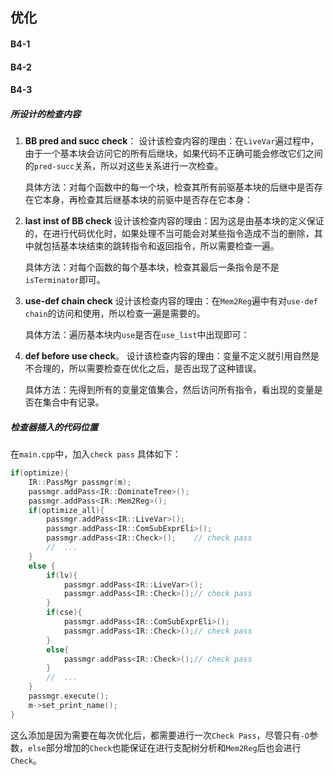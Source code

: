 ## 优化

#### B4-1

#### B4-2

#### B4-3
##### 所设计的检查内容
1. **BB pred and succ check**：
   设计该检查内容的理由：在`LiveVar`遍过程中，由于一个基本块会访问它的所有后继块，如果代码不正确可能会修改它们之间的`pred-succ`关系，所以对这些关系进行一次检查。

   具体方法：对每个函数中的每一个块，检查其所有前驱基本块的后继中是否存在它本身，再检查其后继基本块的前驱中是否存在它本身：

2. **last inst of BB check**
   设计该检查内容的理由：因为这是由基本块的定义保证的，在进行代码优化时，如果处理不当可能会对某些指令造成不当的删除，其中就包括基本块结束的跳转指令和返回指令，所以需要检查一遍。

   具体方法：对每个函数的每个基本块，检查其最后一条指令是不是`isTerminator`即可。

3. **use-def chain check**
   设计该检查内容的理由：在`Mem2Reg`遍中有对`use-def chain`的访问和使用，所以检查一遍是需要的。

   具体方法：遍历基本块内`use`是否在`use_list`中出现即可：

4. **def before use check**。
   设计该检查内容的理由：变量不定义就引用自然是不合理的，所以需要检查在优化之后，是否出现了这种错误。

   具体方法：先得到所有的变量定值集合，然后访问所有指令，看出现的变量是否在集合中有记录。
##### 检查器插入的代码位置
在`main.cpp`中，加入`check pass`
具体如下：
```c++
if(optimize){
    IR::PassMgr passmgr(m);
    passmgr.addPass<IR::DominateTree>();
    passmgr.addPass<IR::Mem2Reg>();
    if(optimize_all){
        passmgr.addPass<IR::LiveVar>();
        passmgr.addPass<IR::ComSubExprEli>();
        passmgr.addPass<IR::Check>();    // check pass
        //  ...
    }
    else {
        if(lv){
            passmgr.addPass<IR::LiveVar>();
            passmgr.addPass<IR::Check>();// check pass
        }
        if(cse){
            passmgr.addPass<IR::ComSubExprEli>();
            passmgr.addPass<IR::Check>();// check pass
        }
        else{
            passmgr.addPass<IR::Check>();// check pass
        }
        //  ...
    }
    passmgr.execute();
    m->set_print_name();
}
```
这么添加是因为需要在每次优化后，都需要进行一次`Check Pass`，尽管只有`-O`参数，`else`部分增加的`Check`也能保证在进行支配树分析和`Mem2Reg`后也会进行`Check`。